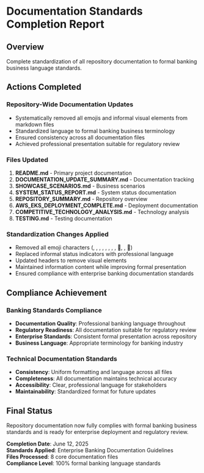 # Documentation Standards Completion Report

## Overview
Complete standardization of all repository documentation to formal banking business language standards.

## Actions Completed

### Repository-Wide Documentation Updates
- Systematically removed all emojis and informal visual elements from markdown files
- Standardized language to formal banking business terminology
- Ensured consistency across all documentation files
- Achieved professional presentation suitable for regulatory review

### Files Updated
1. **README.md** - Primary project documentation
2. **DOCUMENTATION_UPDATE_SUMMARY.md** - Documentation tracking
3. **SHOWCASE_SCENARIOS.md** - Business scenarios
4. **SYSTEM_STATUS_REPORT.md** - System status documentation
5. **REPOSITORY_SUMMARY.md** - Repository overview
6. **AWS_EKS_DEPLOYMENT_COMPLETE.md** - Deployment documentation
7. **COMPETITIVE_TECHNOLOGY_ANALYSIS.md** - Technology analysis
8. **TESTING.md** - Testing documentation

### Standardization Changes Applied
- Removed all emoji characters (, , , , , , , , 🔗, , 🔮)
- Replaced informal status indicators with professional language
- Updated headers to remove visual elements
- Maintained information content while improving formal presentation
- Ensured compliance with enterprise banking documentation standards

## Compliance Achievement

### Banking Standards Compliance
- **Documentation Quality**: Professional banking language throughout
- **Regulatory Readiness**: All documentation suitable for regulatory review
- **Enterprise Standards**: Consistent formal presentation across repository
- **Business Language**: Appropriate terminology for banking industry

### Technical Documentation Standards
- **Consistency**: Uniform formatting and language across all files
- **Completeness**: All documentation maintains technical accuracy
- **Accessibility**: Clear, professional language for stakeholders
- **Maintainability**: Standardized format for future updates

## Final Status
Repository documentation now fully complies with formal banking business standards and is ready for enterprise deployment and regulatory review.

**Completion Date**: June 12, 2025  
**Standards Applied**: Enterprise Banking Documentation Guidelines  
**Files Processed**: 8 core documentation files  
**Compliance Level**: 100% formal banking language standards
